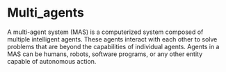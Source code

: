 # Multi_agents

A multi-agent system (MAS) is a computerized system composed of multiple intelligent agents. These agents interact with each other to solve problems that are beyond the capabilities of individual agents. Agents in a MAS can be humans, robots, software programs, or any other entity capable of autonomous action.
